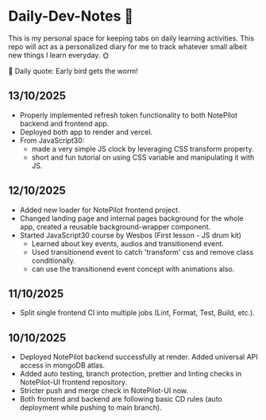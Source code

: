 # Daily-Dev-Notes 📒
This is my personal space for keeping tabs on daily learning activities. This repo will act as a personalized diary for me to track whatever small albeit new things I learn everyday. 🌞

🌈 Daily quote: Early bird gets the worm!

## 13/10/2025
- Properly implemented refresh token functionality to both NotePilot backend and frontend app.
- Deployed both app to render and vercel.
- From JavaScript30:
  - made a very simple JS clock by leveraging CSS transform property.
  - short and fun tutorial on using CSS variable and manipulating it with JS.

## 12/10/2025
- Added new loader for NotePilot frontend project.
- Changed landing page and internal pages background for the whole app, created a reusable background-wrapper component.
- Started JavaScript30 course by Wesbos (First lesson - JS drum kit)
  - Learned about key events, audios and transitionend event.
  - Used transitionend event to catch 'transform' css and remove class conditionally.
  - can use the transitionend event concept with animations also. 

## 11/10/2025
- Split single frontend CI into multiple jobs (Lint, Format, Test, Build, etc.).

## 10/10/2025 
- Deployed NotePilot backend successfully at render. Added universal API access in mongoDB atlas.
- Added auto testing, branch protection, prettier and linting checks in NotePilot-UI frontend repository.
- Stricter push and merge check in NotePilot-UI now.
- Both frontend and backend are following basic CD rules (auto deployment while pushing to main branch).

